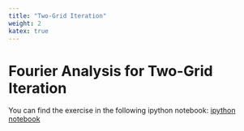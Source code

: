 ```yaml
---
title: "Two-Grid Iteration"
weight: 2
katex: true
---
```


# Fourier Analysis for Two-Grid Iteration
You can find the exercise in the following ipython notebook:
 [ipython notebook](https://nbviewer.jupyter.org/urls/durham-comp4187.github.io/code/two-grid-exercise.ipynb)
